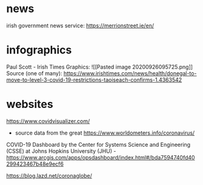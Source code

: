 # news
irish government news service: https://merrionstreet.ie/en/

# infographics
Paul Scott - Irish Times Graphics:
![[Pasted image 20200926095725.png]]
Source (one of many): https://www.irishtimes.com/news/health/donegal-to-move-to-level-3-covid-19-restrictions-taoiseach-confirms-1.4363542

# websites
https://www.covidvisualizer.com/
- source data from the great https://www.worldometers.info/coronavirus/

COVID-19 Dashboard by the Center for Systems Science and Engineering (CSSE) at Johns Hopkins University (JHU) - https://www.arcgis.com/apps/opsdashboard/index.html#/bda7594740fd40299423467b48e9ecf6

https://blog.lazd.net/coronaglobe/